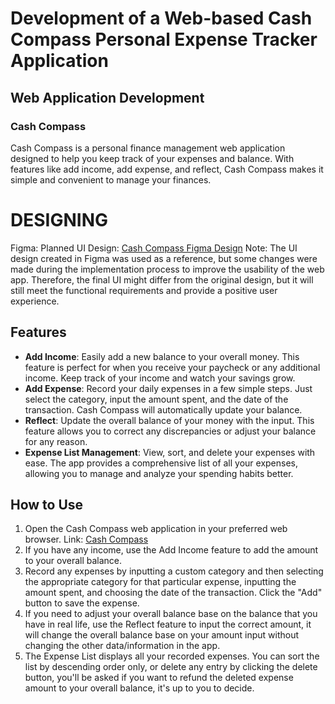 # Development of a Web-based Cash Compass Personal Expense Tracker Application
## Web Application Development

### Cash Compass
Cash Compass is a personal finance management web application designed to help you keep track of your expenses and balance. With features like add income, add expense, and reflect, Cash Compass makes it simple and convenient to manage your finances.

# DESIGNING
Figma: Planned UI Design: [Cash Compass Figma Design](https://www.figma.com/file/j2tHkKbHUCFpmTz2pZ03F5/Web-Based-Cash-Compass-Expense-Tracker-Application?node-id=0%3A1&t=dx8yxG7oYv3UhIGB-1)
Note: The UI design created in Figma was used as a reference, but some changes were made during the implementation process to improve the usability of the web app. Therefore, the final UI might differ from the original design, but it will still meet the functional requirements and provide a positive user experience.

## Features
- **Add Income**: Easily add a new balance to your overall money. This feature is perfect for when you receive your paycheck or any additional income. Keep track of your income and watch your savings grow.
- **Add Expense**: Record your daily expenses in a few simple steps. Just select the category, input the amount spent, and the date of the transaction. Cash Compass will automatically update your balance.
- **Reflect**: Update the overall balance of your money with the input. This feature allows you to correct any discrepancies or adjust your balance for any reason.
- **Expense List Management**: View, sort, and delete your expenses with ease. The app provides a comprehensive list of all your expenses, allowing you to manage and analyze your spending habits better.

## How to Use
1. Open the Cash Compass web application in your preferred web browser. Link: [Cash Compass](https://cash-compass-expense-tracker-application.vercel.app/)
2. If you have any income, use the Add Income feature to add the amount to your overall balance.
3. Record any expenses by inputting a custom category and then selecting the appropriate category for that particular expense, inputting the amount spent, and choosing the date of the transaction. Click the "Add" button to save the expense.
4. If you need to adjust your overall balance base on the balance that you have in real life, use the Reflect feature to input the correct amount, it will change the overall balance base on your amount input without changing the other data/information in the app.
5. The Expense List displays all your recorded expenses. You can sort the list by descending order only, or delete any entry by clicking the delete button, you'll be asked if you want to refund the deleted expense amount to your overall balance, it's up to you to decide.
